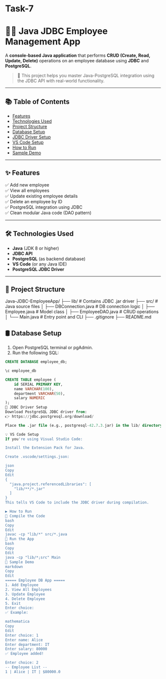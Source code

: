 # Task-7

# 👨‍💼 Java JDBC Employee Management App

A **console-based Java application** that performs **CRUD (Create, Read, Update, Delete)** operations on an employee database using **JDBC** and **PostgreSQL**.

> 🔧 This project helps you master Java-PostgreSQL integration using the JDBC API with real-world functionality.

---

## 📚 Table of Contents

- [Features](#-features)
- [Technologies Used](#-technologies-used)
- [Project Structure](#-project-structure)
- [Database Setup](#-database-setup)
- [JDBC Driver Setup](#-jdbc-driver-setup)
- [VS Code Setup](#-vs-code-setup)
- [How to Run](#-how-to-run)
- [Sample Demo](#-sample-demo)


---

## ✨ Features

✅ Add new employee  
✅ View all employees  
✅ Update existing employee details  
✅ Delete an employee by ID  
✅ PostgreSQL integration using JDBC  
✅ Clean modular Java code (DAO pattern)

---

## 🛠️ Technologies Used

- **Java** (JDK 8 or higher)
- **JDBC API**
- **PostgreSQL** (as backend database)
- **VS Code** (or any Java IDE)
- **PostgreSQL JDBC Driver**

---

## 📂 Project Structure
Java-JDBC-EmployeeApp/
├── lib/ # Contains JDBC .jar driver
├── src/ # Java source files
│ ├── DBConnection.java # DB connection logic
│ ├── Employee.java # Model class
│ ├── EmployeeDAO.java # CRUD operations
│ └── Main.java # Entry point and CLI
├── .gitignore
├── README.md

## 🛢️ Database Setup

1. Open PostgreSQL terminal or pgAdmin.
2. Run the following SQL:

```sql
CREATE DATABASE employee_db;

\c employee_db

CREATE TABLE employee (
    id SERIAL PRIMARY KEY,
    name VARCHAR(100),
    department VARCHAR(50),
    salary NUMERIC
);
🔗 JDBC Driver Setup
Download PostgreSQL JDBC driver from:
👉 https://jdbc.postgresql.org/download/

Place the .jar file (e.g., postgresql-42.7.3.jar) in the lib/ directory of your project.

💡 VS Code Setup
If you're using Visual Studio Code:

Install the Extension Pack for Java.

Create .vscode/settings.json:

json
Copy
Edit
{
  "java.project.referencedLibraries": [
    "lib/**/*.jar"
  ]
}
This tells VS Code to include the JDBC driver during compilation.

▶️ How to Run
📌 Compile the Code
bash
Copy
Edit
javac -cp "lib/*" src/*.java
🏃 Run the App
bash
Copy
Edit
java -cp "lib/*;src" Main
🧪 Sample Demo
markdown
Copy
Edit
===== Employee DB App =====
1. Add Employee
2. View All Employees
3. Update Employee
4. Delete Employee
5. Exit
Enter choice:
✅ Example:

mathematica
Copy
Edit
Enter choice: 1
Enter name: Alice
Enter department: IT
Enter salary: 80000
✅ Employee added!

Enter choice: 2
-- Employee List --
1 | Alice | IT | $80000.0

